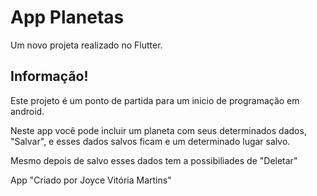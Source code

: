 # App Planetas

Um novo projeta realizado no Flutter.

## Informação!

Este projeto é um ponto de partida para um inicio de programação em android.

Neste app você pode incluir um planeta com seus determinados dados, "Salvar", e esses dados salvos ficam e um determinado lugar salvo.

Mesmo depois de salvo esses dados tem a possibiliades de "Deletar"

App "Criado por Joyce Vitória Martins"
